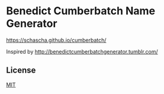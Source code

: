 # Benedict Cumberbatch Name Generator

https://schascha.github.io/cumberbatch/

Inspired by http://benedictcumberbatchgenerator.tumblr.com/

## License

[MIT](./LICENSE)
